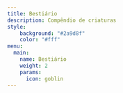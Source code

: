 ```yaml
---
title: Bestiário
description: Compêndio de criaturas
style:
    background: "#2a9d8f"
    color: "#fff"
menu:
  main:
    name: Bestiário
    weight: 2
    params:
      icon: goblin
---
```

